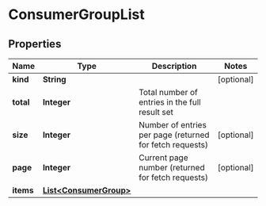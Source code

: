 

# ConsumerGroupList


## Properties

Name | Type | Description | Notes
------------ | ------------- | ------------- | -------------
**kind** | **String** |  |  [optional]
**total** | **Integer** | Total number of entries in the full result set | 
**size** | **Integer** | Number of entries per page (returned for fetch requests) |  [optional]
**page** | **Integer** | Current page number (returned for fetch requests) |  [optional]
**items** | [**List&lt;ConsumerGroup&gt;**](ConsumerGroup.md) |  | 



